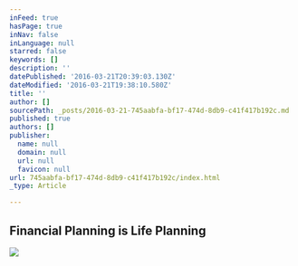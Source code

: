 ```yaml
---
inFeed: true
hasPage: true
inNav: false
inLanguage: null
starred: false
keywords: []
description: ''
datePublished: '2016-03-21T20:39:03.130Z'
dateModified: '2016-03-21T19:38:10.580Z'
title: ''
author: []
sourcePath: _posts/2016-03-21-745aabfa-bf17-474d-8db9-c41f417b192c.md
published: true
authors: []
publisher:
  name: null
  domain: null
  url: null
  favicon: null
url: 745aabfa-bf17-474d-8db9-c41f417b192c/index.html
_type: Article

---
```

## Financial Planning is Life Planning
![](https://the-grid-user-content.s3-us-west-2.amazonaws.com/0b710af3-5f23-4a2c-ba68-c0f7b87d8b30.jpg)